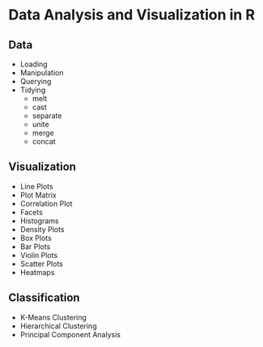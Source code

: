 # Data Analysis and Visualization in R
## Data
- Loading
- Manipulation
- Querying
- Tidying
    - melt
    - cast
    - separate
    - unite
    - merge
    - concat

## Visualization
- Line Plots
- Plot Matrix
- Correlation Plot
- Facets
- Histograms
- Density Plots
- Box Plots
- Bar Plots
- Violin Plots
- Scatter Plots
- Heatmaps

## Classification
- K-Means Clustering
- Hierarchical Clustering
- Principal Component Analysis

